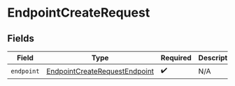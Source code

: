 # EndpointCreateRequest


## Fields

| Field                                                                                 | Type                                                                                  | Required                                                                              | Description                                                                           |
| ------------------------------------------------------------------------------------- | ------------------------------------------------------------------------------------- | ------------------------------------------------------------------------------------- | ------------------------------------------------------------------------------------- |
| `endpoint`                                                                            | [EndpointCreateRequestEndpoint](../../models/shared/endpointcreaterequestendpoint.md) | :heavy_check_mark:                                                                    | N/A                                                                                   |